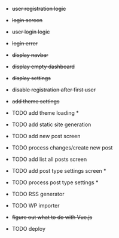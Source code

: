 - ~~user registration logic~~
- ~~login screen~~
- ~~user login logic~~
- ~~login error~~
- ~~display navbar~~
- ~~display empty dashboard~~
- ~~display settings~~
- ~~disable registration after first user~~
- ~~add theme settings~~
- TODO add theme loading *
- TODO add static site generation
- TODO add new post screen
- TODO process changes/create new post
- TODO add list all posts screen
- TODO add post type settings screen *
- TODO process post type settings *
- TODO RSS generator
- TODO WP importer

- ~~figure out what to do with Vue.js~~

- TODO deploy
